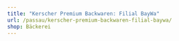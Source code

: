 ```yaml
---
title: "Kerscher Premium Backwaren: Filial BayWa"
url: /passau/kerscher-premium-backwaren-filial-baywa/
shop: Bäckerei
---
```

